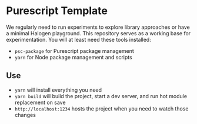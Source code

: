 # Purescript Template

We regularly need to run experiments to explore library approaches or have a minimal Halogen playground. This repository serves as a working base for experimentation. You will at least need these tools installed:

- `psc-package` for Purescript package management
- `yarn` for Node package management and scripts

## Use

- `yarn` will install everything you need
- `yarn build` will build the project, start a dev server, and run hot module replacement on save
- `http://localhost:1234` hosts the project when you need to watch those changes
